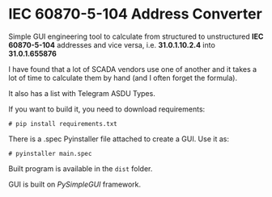 # IEC 60870-5-104 Address Converter

Simple GUI engineering tool to calculate from structured to unstructured **IEC 60870-5-104** addresses and vice versa, i.e. **31.0.1.10.2.4** into **31.0.1.655876**

I have found that a lot of SCADA vendors use one of another and it takes a lot of time to calculate them by hand (and I often forget the formula).

It also has a list with Telegram ASDU Types.

If you want to build it, you need to download requirements:

```
# pip install requirements.txt
```
There is a .spec Pyinstaller file attached to create a GUI. Use it as:

```
# pyinstaller main.spec
```

Built program is available in the `dist` folder.

GUI is built on *PySimpleGUI* framework.
